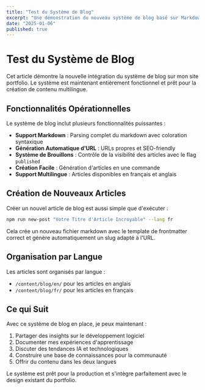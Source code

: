 ```yaml
---
title: "Test du Système de Blog"
excerpt: "Une démonstration du nouveau système de blog basé sur Markdown avec support multilingue"
date: "2025-01-06"
published: true
---
```


# Test du Système de Blog

Cet article démontre la nouvelle intégration du système de blog sur mon site portfolio. Le système est maintenant entièrement fonctionnel et prêt pour la création de contenu multilingue.

## Fonctionnalités Opérationnelles

Le système de blog inclut plusieurs fonctionnalités puissantes :
- **Support Markdown** : Parsing complet du markdown avec coloration syntaxique
- **Génération Automatique d'URL** : URLs propres et SEO-friendly
- **Système de Brouillons** : Contrôle de la visibilité des articles avec le flag `published`
- **Création Facile** : Génération d'articles en une commande
- **Support Multilingue** : Articles disponibles en français et anglais

## Création de Nouveaux Articles

Créer un nouvel article de blog est aussi simple que d'exécuter :

```bash
npm run new-post "Votre Titre d'Article Incroyable" --lang fr
```

Cela crée un nouveau fichier markdown avec le template de frontmatter correct et génère automatiquement un slug adapté à l'URL.

## Organisation par Langue

Les articles sont organisés par langue :
- `/content/blog/en/` pour les articles en anglais
- `/content/blog/fr/` pour les articles en français

## Ce qui Suit

Avec ce système de blog en place, je peux maintenant :
1. Partager des insights sur le développement logiciel
2. Documenter mes expériences d'apprentissage
3. Discuter des tendances IA et technologiques
4. Construire une base de connaissances pour la communauté
5. Offrir du contenu dans les deux langues

Le système est prêt pour la production et s'intègre parfaitement avec le design existant du portfolio. 